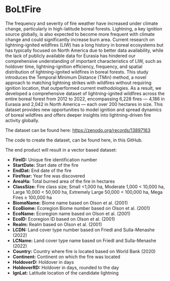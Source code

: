 # BoLtFire
The frequency and severity of fire weather have increased under climate change, particularly in high-latitude boreal forests. Lightning, a key ignition source globally, is also expected to become more frequent with climate change and could significantly increase burn area. Current research on lightning-ignited wildfires (LIW) has a long history in boreal ecosystems but has typically focused on North America due to better data availability, while the lack of publicly available data for Eurasia has hindered our comprehensive understanding of important characteristics of LIW, such as holdover time, lightning-ignition efficiency, frequency, and spatial distribution of lightning-ignited wildfires in boreal forests. This study introduces the Temporal Minimum Distance (TMin) method, a novel approach to matching lightning strikes with wildfires without requiring ignition location, that outperformed current methodologies. As a result, we developed a comprehensive dataset of lightning-ignited wildfires across the entire boreal forest from 2012 to 2022, encompassing 6,228 fires — 4,186 in Eurasia and 2,042 in North America — each over 200 hectares in size. This dataset provides new opportunities to model ignition and spread dynamics of boreal wildfires and offers deeper insights into lightning-driven fire activity globally. 

The dataset can be found here: https://zenodo.org/records/13897163 

The code to create the dataset, can be found here, in this GitHub.

The end product will result in a vector based dataset:
- **FireID:**	Unique fire identification number
- **StartDate:** Start date of the fire
- **EndDat:**	End date of the fire
- **FireYear:**	Year fire was discovered
- **AreaHa:**	Total burned area of the fire in hectares
- **ClassSize:**	Fire class size; Small <1,000 ha, Moderate 1,000 < 10,000 ha, Large 10,000 < 50,000 ha, Extremely Large 50,000 < 100,000 ha, Mega Fires ≥ 100,000 ha
- **BiomeName:**	Biome name based on Olson et al. (2001)
- **EcoBiome:**	Ecoregion Biome number based on Olson et al. (2001)
- **EcoName:**	Ecoregion name based on Olson et al. (2001)
- **EcoID:** Ecoregion ID based on Olson et al. (2001)
- **Realm:**	Realm based on Olson et al. (2001)
- **LCDN:**	Land cover type number based on Friedl and Sulla-Menashe (2022)
- **LCName:**	Land cover type name based on Friedl and Sulla-Menashe (2022)
- **Country:**	Country where fire is located based on World Bank (2020)
- **Continent:** Continent on which the fire was located
- **HoldoverD:**	Holdover in days
- **HoldoverRD:** Holdover in days, rounded to the day
- **IgnLat:**	Latitude location of the candidate lightning



